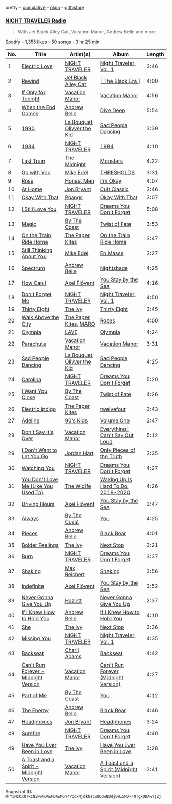 pretty - [cumulative](/playlists/cumulative/37i9dQZF1E4kTD46HZNyiq.md) - [plain](/playlists/plain/37i9dQZF1E4kTD46HZNyiq) - [githistory](https://github.githistory.xyz/mackorone/spotify-playlist-archive/blob/main/playlists/plain/37i9dQZF1E4kTD46HZNyiq)

### [NIGHT TRAVELER Radio](https://open.spotify.com/playlist/37i9dQZF1E4kTD46HZNyiq)

> With Jet Black Alley Cat, Vacation Manor, Andrew Belle and more

[Spotify](https://open.spotify.com/user/spotify) - 1,355 likes - 50 songs - 3 hr 25 min

| No. | Title | Artist(s) | Album | Length |
|---|---|---|---|---|
| 1 | [Electric Love](https://open.spotify.com/track/0cTVzoITYEAIWUCNPB76y0) | [NIGHT TRAVELER](https://open.spotify.com/artist/1Yybte8g5co6ZQaFZdhMQH) | [Night Traveler, Vol\. 1](https://open.spotify.com/album/3vUaX4cWihJEy1WxjLMQL6) | 3:46 |
| 2 | [Rewind](https://open.spotify.com/track/7zO6KQDrxDwhJqE6goQ5s7) | [Jet Black Alley Cat](https://open.spotify.com/artist/6p2LDcKxYGWM4azuOXNPHJ) | [\[ The Black Era \]](https://open.spotify.com/album/47rOikEyuwGUCqGpTemU7G) | 4:00 |
| 3 | [If Only for Tonight](https://open.spotify.com/track/5Lp5x32wJQwBAOKiuv42At) | [Vacation Manor](https://open.spotify.com/artist/6lcBiGiT3dlyDMjBBtfyfS) | [Vacation Manor](https://open.spotify.com/album/25NfVGVNGWBm9PxtY7AxEF) | 4:56 |
| 4 | [When the End Comes](https://open.spotify.com/track/3Et4LKZLnXygPYfNdeB3D3) | [Andrew Belle](https://open.spotify.com/artist/3UAk61T8PItbpgEi9u7ofY) | [Dive Deep](https://open.spotify.com/album/4zVkAizREjamOAnvOqE3Du) | 5:54 |
| 5 | [1990](https://open.spotify.com/track/6lSujJn0GaRfr1Jtlhgqe4) | [La Bouquet](https://open.spotify.com/artist/2uDY1ixxYwWPw7LXQiROrs), [Olivver the Kid](https://open.spotify.com/artist/3SoOohS0zlj8nLdGmhrKA7) | [Sad People Dancing](https://open.spotify.com/album/4hFKfGGgolUCMoS1kWpdUb) | 3:39 |
| 6 | [1984](https://open.spotify.com/track/67sJp0ChEsa4mKXUFae0qq) | [NIGHT TRAVELER](https://open.spotify.com/artist/1Yybte8g5co6ZQaFZdhMQH) | [1984](https://open.spotify.com/album/2Fm4S5muGDEJoqkEsa3saX) | 4:10 |
| 7 | [Last Train](https://open.spotify.com/track/2rSgzj1Yk2QSgPHuWb5Nh0) | [The Midnight](https://open.spotify.com/artist/2NFrAuh8RQdQoS7iYFbckw) | [Monsters](https://open.spotify.com/album/1WKMbxcldmwnXaCIGgEpUW) | 4:22 |
| 8 | [Go with You](https://open.spotify.com/track/4QVB1ZS4a15oz6md6YiSZV) | [Mike Edel](https://open.spotify.com/artist/2slZ64SaMOJ1EXEi3W9PTI) | [THRESHOLDS](https://open.spotify.com/album/5LBLcdPMnr1mwBRldKb3vs) | 3:31 |
| 9 | [Rose](https://open.spotify.com/track/5uFHPDXEHYrp8R24xo6mel) | [Honest Men](https://open.spotify.com/artist/7ed5eSusVIBEIvmkASgzKj) | [I'm Okay](https://open.spotify.com/album/4vpZiKNXO0eTWDWwJai3Iw) | 4:07 |
| 10 | [At Home](https://open.spotify.com/track/2Dzhwe90lhHXVU6lk7Nx0H) | [Jon Bryant](https://open.spotify.com/artist/2gzH4rGNFJeNg13yv2uI4L) | [Cult Classic](https://open.spotify.com/album/0NFxvuLwUsCzLICePGnEm6) | 3:46 |
| 11 | [Okay With That](https://open.spotify.com/track/6OOmFgjdqSqeBXORizLbG2) | [Phangs](https://open.spotify.com/artist/7zDSYCgSGUDOaKiXUiZkpi) | [Okay With That](https://open.spotify.com/album/4fCh1mEEa0gufuViBaQebz) | 3:07 |
| 12 | [I Still Love You](https://open.spotify.com/track/3qbQjQotCtzQJqHZd0j4fK) | [NIGHT TRAVELER](https://open.spotify.com/artist/1Yybte8g5co6ZQaFZdhMQH) | [Dreams You Don't Forget](https://open.spotify.com/album/3PJe5CI9HcvQaQtDvCZmS4) | 5:08 |
| 13 | [Magic](https://open.spotify.com/track/5Z4DxvV4ifNFpJIyvuZBcx) | [By The Coast](https://open.spotify.com/artist/2iewjEprGDCLtGNGLHSdqm) | [Twist of Fate](https://open.spotify.com/album/2cl2zVVSzvV2QMEFpe3wYY) | 3:53 |
| 14 | [On the Train Ride Home](https://open.spotify.com/track/4sTjyRMuBumcHsVWe9tfKL) | [The Paper Kites](https://open.spotify.com/artist/79hrYiudVcFyyxyJW0ipTy) | [On the Train Ride Home](https://open.spotify.com/album/4amdDYo23aSOrv7hSZrCMT) | 3:47 |
| 15 | [Still Thinking About You](https://open.spotify.com/track/5sIdAQhsVsX8W6qmjadnVY) | [Mike Edel](https://open.spotify.com/artist/2slZ64SaMOJ1EXEi3W9PTI) | [En Masse](https://open.spotify.com/album/2rBTBvbPLnR0M64UrLTy6Z) | 3:27 |
| 16 | [Spectrum](https://open.spotify.com/track/5pEmeoMUW38w1oU3kPelvR) | [Andrew Belle](https://open.spotify.com/artist/3UAk61T8PItbpgEi9u7ofY) | [Nightshade](https://open.spotify.com/album/0UlhdB1GPfs4WozhZBlGdL) | 4:25 |
| 17 | [How Can I](https://open.spotify.com/track/5VM83HUNtlw9TVXaNab6Ui) | [Axel Flóvent](https://open.spotify.com/artist/6jn7W8NuX94FWZyeGlyCaJ) | [You Stay by the Sea](https://open.spotify.com/album/5X5eUmIPAuLOzyvej11FlN) | 4:16 |
| 18 | [Don't Forget Me](https://open.spotify.com/track/1ldzBCZ5Wjg2wdhJDIcSXy) | [NIGHT TRAVELER](https://open.spotify.com/artist/1Yybte8g5co6ZQaFZdhMQH) | [Night Traveler, Vol\. 1](https://open.spotify.com/album/3vUaX4cWihJEy1WxjLMQL6) | 4:50 |
| 19 | [Thirty Eight](https://open.spotify.com/track/1noZLHWZB15QEDBCHq8CdE) | [The Ivy](https://open.spotify.com/artist/6rwEDzogsmiJGMjUsGn8vn) | [Thirty Eight](https://open.spotify.com/album/6zxftKiTydsE5rK2AoXncr) | 3:45 |
| 20 | [Walk Above the City](https://open.spotify.com/track/2i7sd9qKptLrkXLkwAOX15) | [The Paper Kites](https://open.spotify.com/artist/79hrYiudVcFyyxyJW0ipTy), [MARO](https://open.spotify.com/artist/3NP4jJcW3R6qO6rbtnH0wn) | [Roses](https://open.spotify.com/album/6w6TexLleVpQxVzOKOBaOD) | 4:00 |
| 21 | [Olympia](https://open.spotify.com/track/2ujg7mbti0S8Z1Kj1Uu31H) | [LAVE](https://open.spotify.com/artist/5MahcP4Ovco9oORrQRaUqp) | [Olympia](https://open.spotify.com/album/3joUkie2ZoNneYqgM4NpDJ) | 4:24 |
| 22 | [Parachute](https://open.spotify.com/track/7AFTfujw3igAr8FZLxUXe6) | [Vacation Manor](https://open.spotify.com/artist/6lcBiGiT3dlyDMjBBtfyfS) | [Vacation Manor](https://open.spotify.com/album/25NfVGVNGWBm9PxtY7AxEF) | 3:31 |
| 23 | [Sad People Dancing](https://open.spotify.com/track/3tTjbUTjqHYBhrsGtF6YFA) | [La Bouquet](https://open.spotify.com/artist/2uDY1ixxYwWPw7LXQiROrs), [Olivver the Kid](https://open.spotify.com/artist/3SoOohS0zlj8nLdGmhrKA7) | [Sad People Dancing](https://open.spotify.com/album/4hFKfGGgolUCMoS1kWpdUb) | 4:25 |
| 24 | [Carolina](https://open.spotify.com/track/2RAebgzUvz3Uv9zmGE2egG) | [NIGHT TRAVELER](https://open.spotify.com/artist/1Yybte8g5co6ZQaFZdhMQH) | [Dreams You Don't Forget](https://open.spotify.com/album/3PJe5CI9HcvQaQtDvCZmS4) | 5:20 |
| 25 | [I Want You Close](https://open.spotify.com/track/1u55xtADWRwoOLzMZx0vTx) | [By The Coast](https://open.spotify.com/artist/2iewjEprGDCLtGNGLHSdqm) | [Twist of Fate](https://open.spotify.com/album/2cl2zVVSzvV2QMEFpe3wYY) | 4:26 |
| 26 | [Electric Indigo](https://open.spotify.com/track/1erXDiGCnmUQvG6DZRqpuM) | [The Paper Kites](https://open.spotify.com/artist/79hrYiudVcFyyxyJW0ipTy) | [twelvefour](https://open.spotify.com/album/1f3jCFgt3cXyaPr854eQ2t) | 3:43 |
| 27 | [Adeline](https://open.spotify.com/track/5X1GfVhiWsCWF2yL4cNeqM) | [90's Kids](https://open.spotify.com/artist/6vPr4VCSFC3nJMw0mEBsn0) | [Volume One](https://open.spotify.com/album/5ImXeyDnUgXW4vdjR1U2TU) | 3:47 |
| 28 | [Don't Say It's Over](https://open.spotify.com/track/6ASR8vFwFJn9jsUZXHkWRw) | [Vacation Manor](https://open.spotify.com/artist/6lcBiGiT3dlyDMjBBtfyfS) | [Everything I Can't Say Out Loud](https://open.spotify.com/album/52VL59zJoKwSK8vbocBFdu) | 5:12 |
| 29 | [I Don't Want to Let You Go](https://open.spotify.com/track/2BadLekL4fUfGsxh74Yey8) | [Jordan Hart](https://open.spotify.com/artist/2NuHJNDBd9Vq4k09qrXibo) | [Only Pieces of the Truth](https://open.spotify.com/album/5WTMX9SyPDigNcgewZGtLG) | 3:35 |
| 30 | [Watching You](https://open.spotify.com/track/2eqmaS8xZHhXKntSa3b6YT) | [NIGHT TRAVELER](https://open.spotify.com/artist/1Yybte8g5co6ZQaFZdhMQH) | [Dreams You Don't Forget](https://open.spotify.com/album/3PJe5CI9HcvQaQtDvCZmS4) | 4:27 |
| 31 | [You Don't Love Me \(Like You Used To\)](https://open.spotify.com/track/3w27xGIY21QPVEpylTBCSk) | [The Wldlfe](https://open.spotify.com/artist/2Vvj76fff5uAw10W1sW54W) | [Waking Up Is Hard To Do, 2019\-2020](https://open.spotify.com/album/4LY1bHpq7A7V6neuH0Vh1f) | 4:26 |
| 32 | [Driving Hours](https://open.spotify.com/track/6ajKu17bSP0Kp0ZncNdUja) | [Axel Flóvent](https://open.spotify.com/artist/6jn7W8NuX94FWZyeGlyCaJ) | [You Stay by the Sea](https://open.spotify.com/album/5X5eUmIPAuLOzyvej11FlN) | 3:47 |
| 33 | [Always](https://open.spotify.com/track/3rRNb17OOrTO5YXVGo3xkU) | [By The Coast](https://open.spotify.com/artist/2iewjEprGDCLtGNGLHSdqm) | [You](https://open.spotify.com/album/6W7ekW1v9CXxa33uhb1xp2) | 4:25 |
| 34 | [Pieces](https://open.spotify.com/track/2DHDuADAHoUW6n0z80RLQF) | [Andrew Belle](https://open.spotify.com/artist/3UAk61T8PItbpgEi9u7ofY) | [Black Bear](https://open.spotify.com/album/2Objy4bpKyIT4JsUsBr8ka) | 4:01 |
| 35 | [Bolder Feelings](https://open.spotify.com/track/4YnaKEsp4d3Gk842p43KGq) | [The Ivy](https://open.spotify.com/artist/6rwEDzogsmiJGMjUsGn8vn) | [Next Stop](https://open.spotify.com/album/3ar2uUStkn9hAndFBRjHA3) | 3:21 |
| 36 | [Burn](https://open.spotify.com/track/4glRuGLzYN6uT7NC56tQ18) | [NIGHT TRAVELER](https://open.spotify.com/artist/1Yybte8g5co6ZQaFZdhMQH) | [Dreams You Don't Forget](https://open.spotify.com/album/3PJe5CI9HcvQaQtDvCZmS4) | 3:37 |
| 37 | [Shaking](https://open.spotify.com/track/2OEht8uERr6rcvHJCeqTCY) | [Max Reichert](https://open.spotify.com/artist/5lmXY0poemQXLxoHtPOc3z) | [Shaking](https://open.spotify.com/album/5svDSmg8ZAdXTSVl29GClH) | 3:56 |
| 38 | [Indefinite](https://open.spotify.com/track/4kQ1Kq5zPiXTWVSilklNOQ) | [Axel Flóvent](https://open.spotify.com/artist/6jn7W8NuX94FWZyeGlyCaJ) | [You Stay by the Sea](https://open.spotify.com/album/5X5eUmIPAuLOzyvej11FlN) | 3:52 |
| 39 | [Never Gonna Give You Up](https://open.spotify.com/track/6251bluMRp0v8KJk5omtX1) | [Hazlett](https://open.spotify.com/artist/1zO3MgzmcwZLLNUQqeU2XH) | [Never Gonna Give You Up](https://open.spotify.com/album/6TcXMWeAEGhI70LlLwSomk) | 2:37 |
| 40 | [If I Knew How to Hold You](https://open.spotify.com/track/4WBALtRcBYVL715MlpLYRl) | [Andrew Belle](https://open.spotify.com/artist/3UAk61T8PItbpgEi9u7ofY) | [If I Knew How to Hold You](https://open.spotify.com/album/5kH2mOnDtQNue89cP1Hmng) | 4:10 |
| 41 | [She](https://open.spotify.com/track/4tdDt8uEGX2c5ikwH0zhWl) | [The Ivy](https://open.spotify.com/artist/6rwEDzogsmiJGMjUsGn8vn) | [Next Stop](https://open.spotify.com/album/3ar2uUStkn9hAndFBRjHA3) | 3:36 |
| 42 | [Missing You](https://open.spotify.com/track/7zh456XsP582pVEoq6Nf6m) | [NIGHT TRAVELER](https://open.spotify.com/artist/1Yybte8g5co6ZQaFZdhMQH) | [Night Traveler, Vol\. 1](https://open.spotify.com/album/3vUaX4cWihJEy1WxjLMQL6) | 4:35 |
| 43 | [Backseat](https://open.spotify.com/track/7iAe59rISAkaf1LYzctFwe) | [Charli Adams](https://open.spotify.com/artist/2RzQznPCFWvnq3wBh0zzD2) | [Backseat](https://open.spotify.com/album/7vWLAPhEjGg9tRYWF9K5IW) | 4:42 |
| 44 | [Can't Run Forever \- Midnight Version](https://open.spotify.com/track/6nqDpT0gNLCGqQmawhs233) | [Vacation Manor](https://open.spotify.com/artist/6lcBiGiT3dlyDMjBBtfyfS) | [Can't Run Forever \(Midnight Version\)](https://open.spotify.com/album/7qexGz46DuYjkSHngDFruY) | 4:27 |
| 45 | [Part of Me](https://open.spotify.com/track/6tFcQWz3awZaYxbZqmSXRh) | [By The Coast](https://open.spotify.com/artist/2iewjEprGDCLtGNGLHSdqm) | [You](https://open.spotify.com/album/6W7ekW1v9CXxa33uhb1xp2) | 4:12 |
| 46 | [The Enemy](https://open.spotify.com/track/6xJOhSm4SvZwzy3uhWz26O) | [Andrew Belle](https://open.spotify.com/artist/3UAk61T8PItbpgEi9u7ofY) | [Black Bear](https://open.spotify.com/album/2Objy4bpKyIT4JsUsBr8ka) | 4:46 |
| 47 | [Headphones](https://open.spotify.com/track/7mQmu0JSoEyYU763IJXhIA) | [Jon Bryant](https://open.spotify.com/artist/2gzH4rGNFJeNg13yv2uI4L) | [Headphones](https://open.spotify.com/album/5jmUnHI6B32EloahOxu4sF) | 3:24 |
| 48 | [Surefire](https://open.spotify.com/track/3yTPovBS6q8zcevTR3UowE) | [NIGHT TRAVELER](https://open.spotify.com/artist/1Yybte8g5co6ZQaFZdhMQH) | [Dreams You Don't Forget](https://open.spotify.com/album/3PJe5CI9HcvQaQtDvCZmS4) | 4:40 |
| 49 | [Have You Ever Been in Love](https://open.spotify.com/track/0n9B2zPLq1AOlUqsENmqLz) | [The Ivy](https://open.spotify.com/artist/6rwEDzogsmiJGMjUsGn8vn) | [Have You Ever Been in Love](https://open.spotify.com/album/62GPrUhZ7nrZCGTmUQQppc) | 3:28 |
| 50 | [A Toast and a Spirit \- Midnight Version](https://open.spotify.com/track/0Go1aynGwWRwXJQogMAQIA) | [Vacation Manor](https://open.spotify.com/artist/6lcBiGiT3dlyDMjBBtfyfS) | [A Toast and a Spirit \(Midnight Version\)](https://open.spotify.com/album/22qXtPgmPm5HqZNlxPdNeg) | 3:41 |

Snapshot ID: `MTY3MzkxOTk1NiwwMDAwMDAwMGY4YzcxNjdkNzcwODQwNDdjOWI5MDk4OTgxODAwYjZj`
